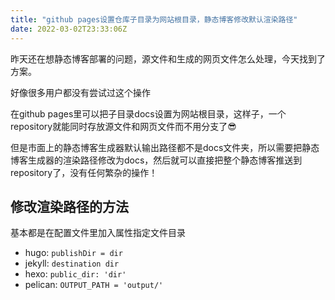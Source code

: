 ```yaml
---
title: "github pages设置仓库子目录为网站根目录，静态博客修改默认渲染路径"
date: 2022-03-02T23:33:06Z
---
```


昨天还在想静态博客部署的问题，源文件和生成的网页文件怎么处理，今天找到了方案。

好像很多用户都没有尝试过这个操作

在github pages里可以把子目录docs设置为网站根目录，这样子，一个repository就能同时存放源文件和网页文件而不用分支了😎

但是市面上的静态博客生成器默认输出路径都不是docs文件夹，所以需要把静态博客生成器的渲染路径修改为docs，然后就可以直接把整个静态博客推送到repository了，没有任何繁杂的操作！


## 修改渲染路径的方法

基本都是在配置文件里加入属性指定文件目录
 - hugo: `publishDir = dir`
 - jekyll: `destination dir`
 - hexo: `public_dir: 'dir'`
 - pelican: `OUTPUT_PATH = 'output/'`


